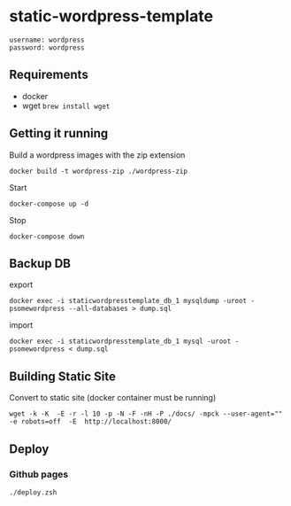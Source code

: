 # static-wordpress-template



```
username: wordpress
password: wordpress
```



## Requirements

- docker 
- wget
    `brew install wget`



## Getting it running

Build a wordpress images with the zip extension

```
docker build -t wordpress-zip ./wordpress-zip
```

Start 
```
docker-compose up -d
```

Stop
```
docker-compose down
```

## Backup DB

export
```
docker exec -i staticwordpresstemplate_db_1 mysqldump -uroot -psomewordpress --all-databases > dump.sql
```


import 
```
docker exec -i staticwordpresstemplate_db_1 mysql -uroot -psomewordpress < dump.sql
```

## Building Static Site

Convert to static site (docker container must be running)
```
wget -k -K  -E -r -l 10 -p -N -F -nH -P ./docs/ -mpck --user-agent="" -e robots=off  -E  http://localhost:8000/
```

## Deploy

### Github pages
```
./deploy.zsh
```

